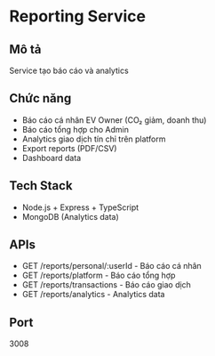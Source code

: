 # Reporting Service

## Mô tả
Service tạo báo cáo và analytics

## Chức năng
- Báo cáo cá nhân EV Owner (CO₂ giảm, doanh thu)
- Báo cáo tổng hợp cho Admin
- Analytics giao dịch tín chỉ trên platform
- Export reports (PDF/CSV)
- Dashboard data

## Tech Stack
- Node.js + Express + TypeScript
- MongoDB (Analytics data)

## APIs
- GET /reports/personal/:userId - Báo cáo cá nhân
- GET /reports/platform - Báo cáo tổng hợp
- GET /reports/transactions - Báo cáo giao dịch
- GET /reports/analytics - Analytics data

## Port
3008
